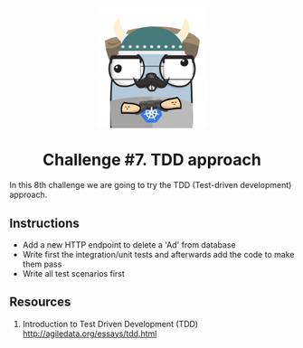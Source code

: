 <p align="center">
    <img alt="&quot;a random gopher created by gopherize.me&quot;" src="../../img/gopher-challenge-3.png" width="200px" style="display: block; margin: 0 auto"/>
</p>

<h1 align="center" style="text-align: center;">
  Challenge #7. TDD approach
</h1>

In this 8th challenge we are going to try the TDD (Test-driven development) approach.

## Instructions


* Add a new HTTP endpoint to delete a 'Ad' from database
* Write first the integration/unit tests and afterwards add the code to make them pass
* Write all test scenarios first

## Resources
1. Introduction to Test Driven Development (TDD) http://agiledata.org/essays/tdd.html
